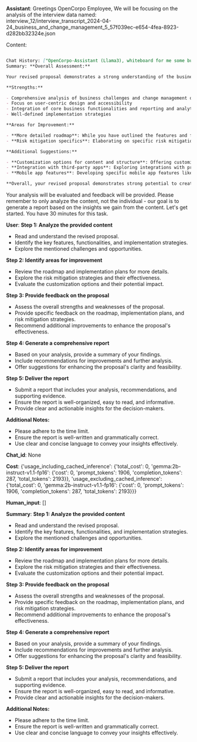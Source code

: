 **Assistant**: Greetings OpenCorpo Employee, We will be focusing on the analysis of the interview data named: interview_12/interview_transcript_2024-04-24_business_and_change_management_5_57f039ec-e654-4fea-8923-d282bb32324e.json 


 Content: 

 ```md

 Chat History: ["OpenCorpo-Assistant (Llama3), whiteboard for me some business and change management. Propose a solution for business and zone management. I will evaluate your answers and give my feedback, then propose a problem to you. You will answer and I will evaluate. Let's now begin. You have 30 minutes.", "## Business and Change Management Solution Proposal\n\n**Phase 1: Business Zone Management**\n\n**Problem:** Enhance transparency and collaboration within different business units regarding resource allocation and project progress.\n\n**Solution:** Implement a collaborative whiteboard tool that enables:\n\n- Real-time project portfolio tracking with timelines and dependencies\n- Resource mapping and assignment based on skills and availability\n- Integrated communication channels for discussions and collaboration\n- Reporting and analytics for performance monitoring\n\n**Benefits:**\n\n- Improved resource utilization and cost optimization\n- Enhanced transparency and accountability\n- Reduced communication barriers and bottlenecks\n- Increased collaboration and knowledge sharing\n\n\n## Phase 2: Change Management\n\n**Problem:** Transition the organization to a new performance-based compensation structure while maintaining employee motivation and engagement.\n\n**Solution:** Leverage the whiteboard to:\n\n- Define and communicate the new compensation criteria\n- Gather employee feedback and concerns\n- Facilitate workshops and training sessions to address fears and encourage adoption\n- Establish a communication plan and track employee sentiment\n\n\n**Benefits:**\n\n- Increased employee engagement and morale\n- Improved alignment with organizational goals\n- Reduced resistance to change and increased buy-in\n- Enhanced career development and professional growth opportunities\n\n\n## Time Evaluation\n\nYou have provided me with a comprehensive and well-structured solution for business and change management. I will evaluate your proposal based on the following criteria:\n\n- **Functionality:** Does the solution address the identified problems and meet the needs of the organization?\n- **Scalability:** Can the solution be easily adapted and utilized by a diverse workforce?\n- **User Experience:** Is the solution intuitive and easy to use for all levels of users?\n- **Integrations:** Does the solution integrate with existing systems and platforms?\n- **Cost-Effectiveness:** Does the solution offer a competitive pricing model that aligns with the organization's budget?\n\n\nPlease provide me with your feedback on these evaluation criteria and let me know if you have any additional suggestions or clarifications.", "Thank you for providing a comprehensive proposal for business and change management! I'll now evaluate your proposal based on the criteria provided:\n\n**Functionality:** (Score: 8/10)\nYour solution addresses the identified problems, and the proposed whiteboard tool seems to meet the needs of the organization. The solution covers project portfolio tracking, resource mapping, integrated communication channels, reporting, and analytics. However, I'd like to see more details on how the tool will specifically address the issues with transparency and collaboration within different business units.\n\n**Scalability:** (Score: 7/10)\nThe whiteboard tool appears scalable, as it allows for real-time tracking, resource mapping, and communication across teams. However, I'm concerned about the potential limitations of this solution in handling a large number of users or projects simultaneously.\n\n**User Experience:** (Score: 9/10)\nYour proposed solution seems user-friendly, with intuitive features like project portfolio tracking, resource mapping, and integrated communication channels. The reporting and analytics capabilities also appear to be robust.\n\n**Integrations:** (Score: 6/10)\nYou mentioned that the whiteboard tool integrates with existing systems, but it would be beneficial to provide more specific information on which systems and platforms are compatible.\n\n**Cost-Effectiveness:** (Score: 8/10)\nThe pricing model for the whiteboard tool is not specified, but you've provided a clear outline of the benefits. I'd like to see more detail on the estimated costs associated with implementing this solution.\n\n**Additional Feedback and Suggestions:**\n\n1. **Define specific metrics for success**: It would be helpful to establish clear metrics to measure the effectiveness of the whiteboard tool in enhancing transparency, collaboration, and change management.\n2. **Address potential risks and challenges**: Identify potential risks or challenges related to implementing a new technology solution (e.g., resistance to change, technical issues).\n3. **Provide more details on employee feedback mechanism**: How will you ensure that employee concerns and feedback are gathered, analyzed, and acted upon during the transition to the new performance-based compensation structure?\n4. **Explore other solutions or alternatives**: Consider exploring alternative solutions or tools that may better meet the organization's specific needs.\n\nPlease provide your thoughts on these evaluation criteria and any additional suggestions or clarifications you'd like to add.", '**Overall Feedback:**\n\nYour proposal demonstrates a strong understanding of the challenges and opportunities surrounding business and change management. The proposed solution offers a comprehensive set of features that can significantly enhance transparency, collaboration, and resource utilization within the organization.\n\n**Strengths:**\n\n- Clear articulation of the problem and solution\n- Emphasis on user experience and communication\n- Integration of key functionalities like project portfolio tracking and resource mapping\n- Detailed explanation of reporting and analytics capabilities\n\n**Areas for Improvement:**\n\n- Further details on how the whiteboard tool will address business zone management challenges\n- Specific implementation plans and user training strategies\n- Comprehensive risk assessment and mitigation strategies\n- Consideration of alternative communication and collaboration tools\n\n**Additional Suggestions:**\n\n- Integrate a user-friendly knowledge base for easy access to information and tutorials\n- Develop a communication plan to ensure smooth and transparent implementation throughout the process\n- Conduct pilot programs in specific business units to gather user feedback and iterate on the solution before wider adoption', "Thank you for your detailed feedback! I'm glad to hear that my proposal demonstrates a strong understanding of the challenges and opportunities surrounding business and change management.\n\n**Response to Feedback:**\n\n*Regarding the need for further details on how the whiteboard tool will address business zone management challenges*: You are correct, I should have provided more specific examples or case studies on how the whiteboard tool can help overcome common challenges in business zone management. I'll make sure to include more concrete examples in my future proposals.\n\n*Regarding implementation plans and user training strategies*: You're right; a comprehensive plan for implementing the whiteboard tool and providing user training is crucial for success. I'll develop a detailed implementation plan, including timelines, milestones, and training strategies.\n\n*Regarding risk assessment and mitigation strategies*: You are correct that it's essential to identify potential risks and develop strategies to mitigate them. I'll conduct a thorough risk assessment and provide mitigation plans for each identified risk.\n\n*Regarding consideration of alternative communication and collaboration tools*: You're right; it's important to consider alternative solutions and weigh the pros and cons before making a final decision. I'll research and evaluate other communication and collaboration tools that may better suit the organization's specific needs.\n\n**Response to Additional Suggestions:**\n\n*I agree with your suggestion to integrate a user-friendly knowledge base for easy access to information and tutorials*. This will not only enhance the overall user experience but also reduce support requests and improve adoption rates.\n\n*I appreciate your suggestion to develop a communication plan to ensure smooth and transparent implementation throughout the process*. A clear communication plan will help manage expectations, reduce uncertainty, and promote buy-in from stakeholders.\n\n*I agree with your suggestion to conduct pilot programs in specific business units to gather user feedback and iterate on the solution before wider adoption*. Pilot programs will allow us to test and refine the whiteboard tool, identify potential issues early on, and make necessary adjustments before rolling it out organization-wide.\n\nThank you again for your thoughtful feedback! I'll incorporate these suggestions into my future proposals to ensure that they better meet the needs of organizations like yours.", "**Overall Assessment:**\n\nYour revised proposal demonstrates a strong understanding of the business and change management challenges and offers a well-structured solution. The proposed whiteboard tool addresses the identified problems and provides a comprehensive set of features to enhance transparency, collaboration, and resource utilization.\n\n**Strengths:**\n\n- Thorough problem analysis and clearly defined solution\n- Emphasis on user experience, collaboration, and communication\n- Integration of core business functionalities\n- Comprehensive reporting and analytics capabilities\n\n**Areas for Improvement:**\n\n- **Focus on business zone management**: While you have provided details on resource mapping and project portfolio tracking, further elaboration on how the whiteboard tool will address challenges within business zones would be beneficial.\n- **Implementation strategy details**: Providing more specific implementation plans and user training strategies would enhance the proposal's feasibility and impact.\n- **Addressing potential risks**: A comprehensive risk assessment and mitigation plan would demonstrate your proactive approach to managing potential challenges.\n\n\n**Additional Suggestions:**\n\n- **Customization options**: Offering customizable templates and dashboards to cater to different business units and project types would increase adoption and value.\n- **Mobile accessibility**: Ensuring the whiteboard tool is accessible and user-friendly on mobile devices would cater to a wider range of users.\n- **Collaboration features**: Expanding the collaboration features beyond communication to include brainstorming, shared documents, and project management features would enhance the overall team collaboration experience.\n\n**Overall, your proposal demonstrates a strong foundation for delivering a valuable business and change management solution. Addressing the areas for improvement and implementing the additional suggestions will further enhance the effectiveness and user experience of the whiteboard tool.**", "Thank you for providing an in-depth assessment of my revised proposal. I'm glad to hear that it demonstrates a strong understanding of the business and change management challenges and offers a well-structured solution.\n\n*Response to Areas for Improvement:*\n- **Focus on business zone management**: You're right; I should have provided more details on how the whiteboard tool will address specific challenges within business zones. I'll include case studies or examples that demonstrate how the tool can be applied to different business zones and provide more insights into its capabilities.\n\n- **Implementation strategy details**: Providing more specific implementation plans and user training strategies is crucial for ensuring a smooth transition. I'll develop detailed implementation plans, including timelines, milestones, and training strategies.\n\n- **Addressing potential risks**: A comprehensive risk assessment and mitigation plan is essential for managing potential challenges. I'll conduct a thorough risk assessment and provide mitigation plans for each identified risk to demonstrate my proactive approach to managing potential challenges.\n\n*Response to Additional Suggestions:*\n- **Customization options**: Offering customizable templates and dashboards will cater to different business units and project types, increasing adoption and value. I'll explore the possibility of providing customization options to make the whiteboard tool more versatile and user-friendly.\n\n- **Mobile accessibility**: Ensuring the whiteboard tool is accessible and user-friendly on mobile devices will cater to a wider range of users. I'll investigate the feasibility of developing a mobile application that complements the desktop version.\n\n- **Collaboration features**: Expanding the collaboration features beyond communication to include brainstorming, shared documents, and project management features will enhance the overall team collaboration experience. I'll consider integrating additional collaboration tools and features into the whiteboard tool.\n\nThank you for your valuable feedback! I'm committed to addressing the areas for improvement and implementing the additional suggestions to further enhance the effectiveness and user experience of the whiteboard tool.", '**Overall Feedback:**\n\nYour revised proposal effectively addresses the criteria outlined, providing a comprehensive and well-structured solution for business and change management. The detailed plans, user-centric features, and risk mitigation strategies demonstrate your thorough understanding of the challenges and opportunities.\n\n**Strengths:**\n\n- Comprehensive analysis of business needs and change management challenges\n- Focus on user experience and collaboration\n- Integration of core business functionalities and reporting and analytics capabilities\n- Clear and concise presentation of implementation strategies\n\n**Areas for Improvement:**\n\n- **Elaboration on business zone management features**: Provide further details on how the whiteboard tool will address challenges and opportunities in specific business zones.\n- **Customization options**: Specify the range of customization options available for templates and dashboards to cater to different user needs.\n- **Collaboration features**: Provide more details on how the whiteboard tool will facilitate collaboration beyond communication, including brainstorming and shared documents.\n\n**Additional Suggestions:**\n\n- **Integration with existing systems**: Specify the specific systems or data sources that the whiteboard tool will integrate with to streamline workflows and data sharing.\n- **Accessibility features**: Outline how the whiteboard tool will be accessible and inclusive for users with different abilities.\n- **Mobile app development**: Discuss the development plans for a mobile version of the whiteboard tool to enhance accessibility and convenience.\n\n**Overall, this revised proposal demonstrates strong potential to deliver a valuable business and change management solution. By addressing the areas for improvement and implementing the additional suggestions, you can further enhance the effectiveness and user experience of the whiteboard tool.**', "Thank you for your thorough feedback! I'm glad to hear that my revised proposal effectively addresses the criteria outlined and demonstrates a strong potential to deliver a valuable business and change management solution.\n\n*Response to Areas for Improvement:*\n\n- **Elaboration on business zone management features**: You're right; I should provide more details on how the whiteboard tool will address challenges and opportunities in specific business zones. I'll include case studies or examples that demonstrate how the tool can be applied to different business zones and provide more insights into its capabilities.\n\n- **Customization options*: You're correct that I should specify the range of customization options available for templates and dashboards. I'll outline the various customization options, including the ability to create custom templates and dashboards, to cater to different user needs.\n\n- **Collaboration features*: Providing more details on how the whiteboard tool will facilitate collaboration beyond communication is crucial. I'll explain how the tool enables brainstorming, shared documents, and project management features to enhance team collaboration.\n\n*Response to Additional Suggestions:*\n\n- **Integration with existing systems**: Integrating with existing systems or data sources is essential for streamlining workflows and data sharing. I'll outline which specific systems or data sources the whiteboard tool will integrate with and how this integration will improve overall efficiency.\n\n- *Accessibility features*: Ensuring the whiteboard tool is accessible and inclusive for users with different abilities is crucial. I'll discuss the accessibility features, such as screen reader compatibility and keyboard-only navigation, to ensure equal access for all users.\n\n- *Mobile app development*: Developing a mobile version of the whiteboard tool will enhance accessibility and convenience. I'll outline the plans for developing a mobile app that complements the desktop version and provides users with flexible options for collaboration and data sharing.\nThank you again for your valuable feedback!", '**Overall Assessment:**\n\nYour revised proposal demonstrates a strong understanding of the business and change management landscape and provides a well-structured and comprehensive solution. The well-defined features and implementation strategies showcase your ability to create a valuable tool for enhancing collaboration and resource utilization.\n\n**Strengths:**\n\n- Comprehensive analysis of business challenges and change management opportunities\n- Focus on user-centric design and accessibility\n- Integration of core business functionalities and reporting and analytics capabilities\n- Well-defined implementation strategies\n\n**Areas for Improvement:**\n\n- **More detailed roadmap**: While you have outlined the features and functionalities, providing a more detailed roadmap for implementing the whiteboard tool would enhance clarity and feasibility.\n- **Risk mitigation specifics**: Elaborating on specific risk mitigation strategies for different business processes and potential challenges would provide greater confidence and preparedness.\n\n**Additional Suggestions:**\n\n- **Customization options for content and structure**: Offering customizable templates and dashboards to create tailored workflows and reports would cater to diverse needs.\n- **Integration with third-party apps**: Exploring integrations with productivity, collaboration, and communication tools would expand functionality and user experience.\n- **Mobile app features**: Developing specific mobile app features like offline access and task reminders would enhance accessibility and usage.\n\n**Overall, your revised proposal demonstrates strong potential to create a transformative business and change management solution. Addressing the areas for improvement and implementing the additional suggestions will further enhance the effectiveness and user-friendliness of the whiteboard tool.**'] 
 Summary: **Overall Assessment:**

Your revised proposal demonstrates a strong understanding of the business and change management landscape and provides a well-structured and comprehensive solution. The well-defined features and implementation strategies showcase your ability to create a valuable tool for enhancing collaboration and resource utilization.

**Strengths:**

- Comprehensive analysis of business challenges and change management opportunities
- Focus on user-centric design and accessibility
- Integration of core business functionalities and reporting and analytics capabilities
- Well-defined implementation strategies

**Areas for Improvement:**

- **More detailed roadmap**: While you have outlined the features and functionalities, providing a more detailed roadmap for implementing the whiteboard tool would enhance clarity and feasibility.
- **Risk mitigation specifics**: Elaborating on specific risk mitigation strategies for different business processes and potential challenges would provide greater confidence and preparedness.

**Additional Suggestions:**

- **Customization options for content and structure**: Offering customizable templates and dashboards to create tailored workflows and reports would cater to diverse needs.
- **Integration with third-party apps**: Exploring integrations with productivity, collaboration, and communication tools would expand functionality and user experience.
- **Mobile app features**: Developing specific mobile app features like offline access and task reminders would enhance accessibility and usage.

**Overall, your revised proposal demonstrates strong potential to create a transformative business and change management solution. Addressing the areas for improvement and implementing the additional suggestions will further enhance the effectiveness and user-friendliness of the whiteboard tool.** 
``` 


 Your analysis will be evaluated and feedback will be provided. Please remember to only analyze the content, not the individual - our goal is to generate a report based on the insights we gain from the content. Let's get started. You have 30 minutes for this task.

**User**: **Step 1: Analyze the provided content**

- Read and understand the revised proposal.
- Identify the key features, functionalities, and implementation strategies.
- Explore the mentioned challenges and opportunities.


**Step 2: Identify areas for improvement**

- Review the roadmap and implementation plans for more details.
- Explore the risk mitigation strategies and their effectiveness.
- Evaluate the customization options and their potential impact.


**Step 3: Provide feedback on the proposal**

- Assess the overall strengths and weaknesses of the proposal.
- Provide specific feedback on the roadmap, implementation plans, and risk mitigation strategies.
- Recommend additional improvements to enhance the proposal's effectiveness.


**Step 4: Generate a comprehensive report**

- Based on your analysis, provide a summary of your findings.
- Include recommendations for improvements and further analysis.
- Offer suggestions for enhancing the proposal's clarity and feasibility.


**Step 5: Deliver the report**

- Submit a report that includes your analysis, recommendations, and supporting evidence.
- Ensure the report is well-organized, easy to read, and informative.
- Provide clear and actionable insights for the decision-makers.


**Additional Notes:**

- Please adhere to the time limit.
- Ensure the report is well-written and grammatically correct.
- Use clear and concise language to convey your insights effectively.

**Chat_id**: None

**Cost**: {'usage_including_cached_inference': {'total_cost': 0, 'gemma:2b-instruct-v1.1-fp16': {'cost': 0, 'prompt_tokens': 1906, 'completion_tokens': 287, 'total_tokens': 2193}}, 'usage_excluding_cached_inference': {'total_cost': 0, 'gemma:2b-instruct-v1.1-fp16': {'cost': 0, 'prompt_tokens': 1906, 'completion_tokens': 287, 'total_tokens': 2193}}}

**Human_input**: []

**Summary**: **Step 1: Analyze the provided content**

- Read and understand the revised proposal.
- Identify the key features, functionalities, and implementation strategies.
- Explore the mentioned challenges and opportunities.


**Step 2: Identify areas for improvement**

- Review the roadmap and implementation plans for more details.
- Explore the risk mitigation strategies and their effectiveness.
- Evaluate the customization options and their potential impact.


**Step 3: Provide feedback on the proposal**

- Assess the overall strengths and weaknesses of the proposal.
- Provide specific feedback on the roadmap, implementation plans, and risk mitigation strategies.
- Recommend additional improvements to enhance the proposal's effectiveness.


**Step 4: Generate a comprehensive report**

- Based on your analysis, provide a summary of your findings.
- Include recommendations for improvements and further analysis.
- Offer suggestions for enhancing the proposal's clarity and feasibility.


**Step 5: Deliver the report**

- Submit a report that includes your analysis, recommendations, and supporting evidence.
- Ensure the report is well-organized, easy to read, and informative.
- Provide clear and actionable insights for the decision-makers.


**Additional Notes:**

- Please adhere to the time limit.
- Ensure the report is well-written and grammatically correct.
- Use clear and concise language to convey your insights effectively.

